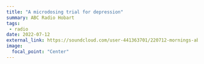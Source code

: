 ```yaml
---
title: "A microdosing trial for depression"
summary: ABC Radio Hobart
tags:
 - radio
date: 2022-07-12
external_link: https://soundcloud.com/user-441363701/220712-mornings-abc-hobart
image:
  focal_point: "Center"
---
```

